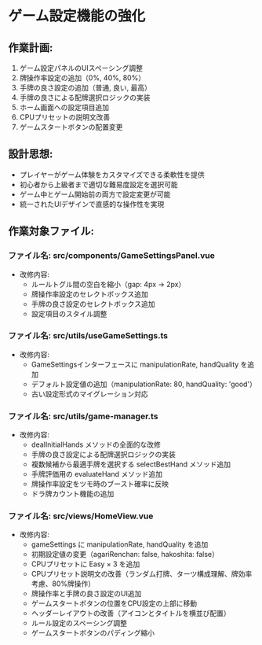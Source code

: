 # ゲーム設定機能の強化

## 作業計画:
1. ゲーム設定パネルのUIスペーシング調整
2. 牌操作率設定の追加（0%, 40%, 80%）
3. 手牌の良さ設定の追加（普通, 良い, 最高）
4. 手牌の良さによる配牌選択ロジックの実装
5. ホーム画面への設定項目追加
6. CPUプリセットの説明文改善
7. ゲームスタートボタンの配置変更

## 設計思想:
- プレイヤーがゲーム体験をカスタマイズできる柔軟性を提供
- 初心者から上級者まで適切な難易度設定を選択可能
- ゲーム中とゲーム開始前の両方で設定変更が可能
- 統一されたUIデザインで直感的な操作性を実現

## 作業対象ファイル:

### ファイル名: src/components/GameSettingsPanel.vue
- 改修内容: 
  - ルールトグル間の空白を縮小（gap: 4px → 2px）
  - 牌操作率設定のセレクトボックス追加
  - 手牌の良さ設定のセレクトボックス追加
  - 設定項目のスタイル調整

### ファイル名: src/utils/useGameSettings.ts
- 改修内容:
  - GameSettingsインターフェースに manipulationRate, handQuality を追加
  - デフォルト設定値の追加（manipulationRate: 80, handQuality: 'good'）
  - 古い設定形式のマイグレーション対応

### ファイル名: src/utils/game-manager.ts
- 改修内容:
  - dealInitialHands メソッドの全面的な改修
  - 手牌の良さ設定による配牌選択ロジックの実装
  - 複数候補から最適手牌を選択する selectBestHand メソッド追加
  - 手牌評価用の evaluateHand メソッド追加
  - 牌操作率設定をツモ時のブースト確率に反映
  - ドラ牌カウント機能の追加

### ファイル名: src/views/HomeView.vue
- 改修内容:
  - gameSettings に manipulationRate, handQuality を追加
  - 初期設定値の変更（agariRenchan: false, hakoshita: false）
  - CPUプリセットに Easy × 3 を追加
  - CPUプリセット説明文の改善（ランダム打牌、ターツ構成理解、牌効率考慮、80%牌操作）
  - 牌操作率と手牌の良さ設定のUI追加
  - ゲームスタートボタンの位置をCPU設定の上部に移動
  - ヘッダーレイアウトの改善（アイコンとタイトルを横並び配置）
  - ルール設定のスペーシング調整
  - ゲームスタートボタンのパディング縮小